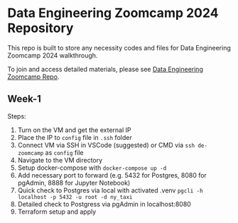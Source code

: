 # Data Engineering Zoomcamp 2024 Repository

This repo is built to store any necessity codes and files for Data Engineering Zoomcamp 2024 walkthrough. 

To join and access detailed materials, please see [Data Engineering Zoomcamp Repo](https://github.com/DataTalksClub/data-engineering-zoomcamp).

## Week-1
Steps:
1. Turn on the VM and get the external IP
2. Place the IP to `config` file in `.ssh` folder
3. Connect VM via SSH in VSCode (suggested) or CMD via `ssh de-zoomcamp` as `config` file
4. Navigate to the VM directory 
5. Setup docker-compose with `docker-compose up -d`
6. Add necessary port to forward (e.g. 5432 for Postgres, 8080 for pgAdmin, 8888 for Jupyter Notebook)
6. Quick check to Postgres via local with activated .venv `pgcli -h localhost -p 5432 -u root -d ny_taxi`
7. Detailed check to Postgress via pgAdmin in localhost:8080
8. Terraform setup and apply

